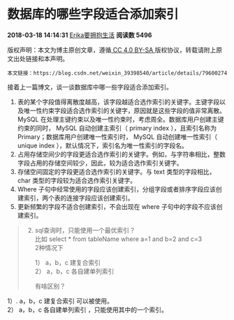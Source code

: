 #  数据库的哪些字段适合添加索引

**2018-03-18 14:14:31** [Erika要拥抱生活](https://me.csdn.net/weixin_39398540) **阅读数 5496**

版权声明：本文为博主原创文章，遵循[ CC 4.0 BY-SA ](http://creativecommons.org/licenses/by-sa/4.0/)版权协议，转载请附上原文出处链接和本声明。

```link2222
本文链接：https://blog.csdn.net/weixin_39398540/article/details/79600274
```

接着上一篇博文，谈一谈数据库中哪一些字段适合添加索引。

1. 表的某个字段值得离散度越高，该字段越适合选作索引的关键字。主键字段以及唯一性约束字段适合选作索引的关键字，原因就是这些字段的值非常离散。MySQL 在处理主键约束以及唯一性约束时，考虑周全。数据库用户创建主键约束的同时， MySQL 自动创建主索引（ primary index ），且索引名称为 Primary；数据库用户创建唯一性索引时， MySQL 自动创建唯一性索引（ unique index ），默认情况下，索引名为唯一性索引的字段名。
2. 占用存储空间少的字段更适合选作索引的关键字。例如，与字符串相比，整数字段占用的存储空间较少，因此，较为适合选作索引关键字。
3. 存储空间固定的字段更适合选作索引的关键字。与 text 类型的字段相比， char 类型的字段较为适合选作索引关键字。
4. Where 子句中经常使用的字段应该创建索引，分组字段或者排序字段应该创建索引，两个表的连接字段应该创建索引。
5. 更新频繁的字段不适合创建索引，不会出现在 where 子句中的字段不应该创建索引。

> 2. sql查询时，只能使用一个最优索引？  
>     比如 select * from tableName where a=1 and b=2 and c=3  
>     2种情况下
>
>     1） a，b，c 建复合索引  
>     2） a，b，c 各自建单列索引
>
>     有啥区别？

1）.  a，b，c 建复合索引 可以被使用。  
    2） a，b，c 各自建单列索引 ，只能使用其中的一个索引。
